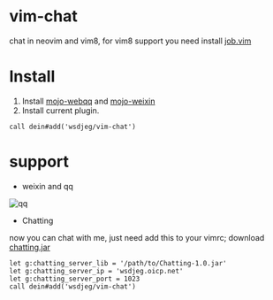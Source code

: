 # vim-chat
chat in neovim and vim8, for vim8 support you need install [job.vim](https://github.com/wsdjeg/job.vim)


# Install
1. Install [mojo-webqq](https://github.com/sjdy521/Mojo-Webqq) and [mojo-weixin](https://github.com/sjdy521/Mojo-Weixin)
2. Install current plugin.
```viml
call dein#add('wsdjeg/vim-chat')
```

# support
- weixin and qq

![qq](https://raw.githubusercontent.com/wsdjeg/DotFiles/master/pic/Vim-QQ.png)

- Chatting

now you can chat with me, just need add this to your vimrc; download [chatting.jar](https://github.com/wsdjeg/Chatting/files/603505/Chatting.zip)

```viml
let g:chatting_server_lib = '/path/to/Chatting-1.0.jar'
let g:chatting_server_ip = 'wsdjeg.oicp.net'
let g:chatting_server_port = 1023
call dein#add('wsdjeg/vim-chat')
```
